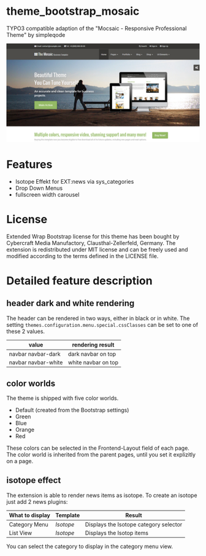# theme_bootstrap_mosaic
TYPO3 compatible adaption of the "Mocsaic - Responsive Professional Theme" by simpleqode

![Mosaic](Meta/Screenshots/screenshot.png)

# Features

* Isotope Effekt for EXT:news via sys_categories
* Drop Down Menus
* fullscreen width carousel

# License
Extended Wrap Bootstrap license for this theme has been bought by Cybercraft Media Manufactory, Clausthal-Zellerfeld, Germany.
The extension is redistributed under MIT license and can be freely used and modified according to the terms defined in the LICENSE file.

# Detailed feature description

## header dark and white rendering

The header can be rendered in two ways, either in black or in white.
The setting ```themes.configuration.menu.special.cssClasses``` can be set to one of these 2 values.


| value               | rendering result    |
|---------------------|---------------------|
| navbar navbar-dark  | dark navbar on top  |
| navbar navbar-white | white navbar on top |


## color worlds

The theme is shipped with five color worlds.

* Default (created from the Bootstrap settings)
* Green
* Blue
* Orange
* Red

These colors can be selected in the Frontend-Layout field of each page.
The color world is inherited from the parent pages, until you set it explizitly on a page.

## isotope effect

The extension is able to render news items as isotope. To create an isotope just add 2 news plugins:

| What to display  | Template  | Result                                 |
|------------------|-----------|----------------------------------------|
| Category Menu    | *Isotope* | Displays the Isotope category selector |
| List View        | *Isotope* | Displays the Isotop items              |

You can select the category to display in the category menu view.